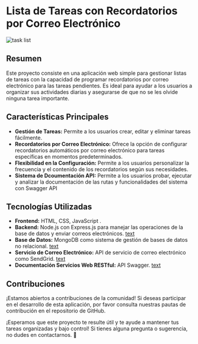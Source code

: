 # Lista de Tareas con Recordatorios por Correo Electrónico

![task list](https://github.com/Hertuq0910/check_list/assets/118753877/252716cd-2f92-4813-b4c9-ea4ac4175b4f)

## Resumen
Este proyecto consiste en una aplicación web simple para gestionar listas de tareas con la capacidad de programar recordatorios por correo electrónico para las tareas pendientes. Es ideal para ayudar a los usuarios a organizar sus actividades diarias y asegurarse de que no se les olvide ninguna tarea importante.

## Características Principales
- **Gestión de Tareas:** Permite a los usuarios crear, editar y eliminar tareas fácilmente.
- **Recordatorios por Correo Electrónico:** Ofrece la opción de configurar recordatorios automáticos por correo electrónico para tareas específicas en momentos predeterminados.
- **Flexibilidad en la Configuración:** Permite a los usuarios personalizar la frecuencia y el contenido de los recordatorios según sus necesidades.
- **Sistema de Dcoumentación API:** Permite a los usuarios probar, ejecutar y analizar la documentación de las rutas y funcionalidades del sistema con Swagger API

## Tecnologías Utilizadas
- **Frontend:** HTML, CSS, JavaScript .
- **Backend:** Node.js con Express.js  para manejar las operaciones de la base de datos y enviar correos electrónicos. [text](https://www.npmjs.com/)
- **Base de Datos:** MongoDB como sistema de gestión de bases de datos no relacional. [text](https://www.mongodb.com/)
- **Servicio de Correo Electrónico:** API de servicio de correo electrónico como SendGrid. [text](https://sendgrid.com/en-us)
- **Documentación Servicios Web RESTful:** API Swagger. [text](https://swagger.io/)

## Contribuciones
¡Estamos abiertos a contribuciones de la comunidad! Si deseas participar en el desarrollo de esta aplicación, por favor consulta nuestras pautas de contribución en el repositorio de GitHub.

¡Esperamos que este proyecto te resulte útil y te ayude a mantener tus tareas organizadas y bajo control! Si tienes alguna pregunta o sugerencia, no dudes en contactarnos. 🤘
